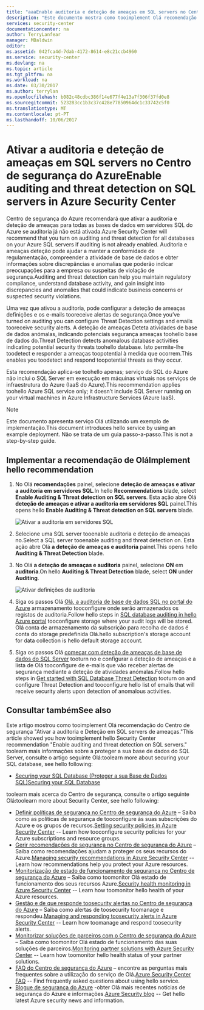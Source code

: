 ```yaml
---
title: "aaaEnable auditoria e deteção de ameaças em SQL servers no Centro de segurança do Azure | Microsoft Docs"
description: "Este documento mostra como tooimplement Olá recomendação do Centro de segurança do Azure * * deteção de ameaças e ativar a auditoria em servidores SQL *."
services: security-center
documentationcenter: na
author: TerryLanfear
manager: MBaldwin
editor: 
ms.assetid: 042fca4d-7dab-4172-8614-e8c21ccb4960
ms.service: security-center
ms.devlang: na
ms.topic: article
ms.tgt_pltfrm: na
ms.workload: na
ms.date: 03/30/2017
ms.author: terrylan
ms.openlocfilehash: b082c48cdbc386f14e677f4e13a7f306f37fd0e8
ms.sourcegitcommit: 523283cc1b3c37c428e77850964dc1c33742c5f0
ms.translationtype: MT
ms.contentlocale: pt-PT
ms.lasthandoff: 10/06/2017
---
```

# <a name="enable-auditing-and-threat-detection-on-sql-servers-in-azure-security-center"></a><span data-ttu-id="ed3e6-103">Ativar a auditoria e deteção de ameaças em SQL servers no Centro de segurança do Azure</span><span class="sxs-lookup"><span data-stu-id="ed3e6-103">Enable auditing and threat detection on SQL servers in Azure Security Center</span></span>
<span data-ttu-id="ed3e6-104">Centro de segurança do Azure recomendará que ativar a auditoria e deteção de ameaças para todas as bases de dados em servidores SQL do Azure se auditoria já não está ativada.</span><span class="sxs-lookup"><span data-stu-id="ed3e6-104">Azure Security Center will recommend that you turn on auditing and threat detection for all databases on your Azure SQL servers if auditing is not already enabled.</span></span> <span data-ttu-id="ed3e6-105">Auditoria e ameaças deteção pode ajudar a manter a conformidade de regulamentação, compreender a atividade de base de dados e obter informações sobre discrepâncias e anomalias que poderão indicar preocupações para a empresa ou suspeitas de violação de segurança.</span><span class="sxs-lookup"><span data-stu-id="ed3e6-105">Auditing and threat detection can help you maintain regulatory compliance, understand database activity, and gain insight into discrepancies and anomalies that could indicate business concerns or suspected security violations.</span></span>

<span data-ttu-id="ed3e6-106">Uma vez que ativou a auditoria, pode configurar a deteção de ameaças definições e os e-mails tooreceive alertas de segurança.</span><span class="sxs-lookup"><span data-stu-id="ed3e6-106">Once you’ve turned on auditing you can configure Threat Detection settings and emails tooreceive security alerts.</span></span> <span data-ttu-id="ed3e6-107">A deteção de ameaças Deteta atividades de base de dados anómalas, indicando potenciais segurança ameaças toohello base de dados do.</span><span class="sxs-lookup"><span data-stu-id="ed3e6-107">Threat Detection detects anomalous database activities indicating potential security threats toohello database.</span></span> <span data-ttu-id="ed3e6-108">Isto permite-lhe toodetect e responder a ameaças toopotential à medida que ocorrem.</span><span class="sxs-lookup"><span data-stu-id="ed3e6-108">This enables you toodetect and respond toopotential threats as they occur.</span></span>

<span data-ttu-id="ed3e6-109">Esta recomendação aplica-se toohello apenas; serviço do SQL do Azure não inclui o SQL Server em execução em máquinas virtuais nos serviços de infraestrutura do Azure (IaaS do Azure).</span><span class="sxs-lookup"><span data-stu-id="ed3e6-109">This recommendation applies toohello Azure SQL service only; it doesn’t include SQL Server running on your virtual machines in Azure Infrastructure Services (Azure IaaS).</span></span>

> [!NOTE]
> <span data-ttu-id="ed3e6-110">Este documento apresenta serviço Olá utilizando um exemplo de implementação.</span><span class="sxs-lookup"><span data-stu-id="ed3e6-110">This document introduces hello service by using an example deployment.</span></span>  <span data-ttu-id="ed3e6-111">Não se trata de um guia passo-a-passo.</span><span class="sxs-lookup"><span data-stu-id="ed3e6-111">This is not a step-by-step guide.</span></span>
>
>

## <a name="implement-hello-recommendation"></a><span data-ttu-id="ed3e6-112">Implementar a recomendação de Olá</span><span class="sxs-lookup"><span data-stu-id="ed3e6-112">Implement hello recommendation</span></span>
1. <span data-ttu-id="ed3e6-113">No Olá **recomendações** painel, selecione **deteção de ameaças e ativar a auditoria em servidores SQL**.</span><span class="sxs-lookup"><span data-stu-id="ed3e6-113">In hello **Recommendations** blade, select **Enable Auditing & Threat detection on SQL servers**.</span></span>  <span data-ttu-id="ed3e6-114">Esta ação abre Olá **deteção de ameaças e ativar a auditoria em servidores SQL** painel.</span><span class="sxs-lookup"><span data-stu-id="ed3e6-114">This opens hello **Enable Auditing & Threat detection on SQL servers** blade.</span></span>

   ![Ativar a auditoria em servidores SQL][1]
2. <span data-ttu-id="ed3e6-116">Selecione uma SQL server tooenable auditoria e deteção de ameaças no.</span><span class="sxs-lookup"><span data-stu-id="ed3e6-116">Select a SQL server tooenable auditing and threat detection on.</span></span> <span data-ttu-id="ed3e6-117">Esta ação abre Olá **a deteção de ameaças e auditoria** painel.</span><span class="sxs-lookup"><span data-stu-id="ed3e6-117">This opens hello **Auditing & Threat Detection** blade.</span></span>

3. <span data-ttu-id="ed3e6-118">No Olá **a deteção de ameaças e auditoria** painel, selecione **ON** em **auditoria**.</span><span class="sxs-lookup"><span data-stu-id="ed3e6-118">On hello **Auditing & Threat Detection** blade, select **ON** under **Auditing**.</span></span>

   ![Ativar definições de auditoria][2]
4. <span data-ttu-id="ed3e6-120">Siga os passos Olá [Olá, a auditoria de base de dados SQL no portal do Azure](../sql-database/sql-database-auditing-portal.md) armazenamento tooconfigure onde serão armazenados os registos de auditoria.</span><span class="sxs-lookup"><span data-stu-id="ed3e6-120">Follow hello steps in [SQL database auditing in hello Azure portal](../sql-database/sql-database-auditing-portal.md) tooconfigure storage where your audit logs will be stored.</span></span> <span data-ttu-id="ed3e6-121">Olá conta de armazenamento da subscrição para recolha de dados é conta do storage predefinida Olá.</span><span class="sxs-lookup"><span data-stu-id="ed3e6-121">hello subscription's storage account for data collection is hello default storage account.</span></span>
5. <span data-ttu-id="ed3e6-122">Siga os passos Olá [começar com deteção de ameaças de base de dados do SQL Server](../sql-database/sql-database-threat-detection.md) tooturn no e configurar a deteção de ameaças e a lista de Olá tooconfigure de e-mails que vão receber alertas de segurança mediante a deteção de atividades anómalas.</span><span class="sxs-lookup"><span data-stu-id="ed3e6-122">Follow hello steps in [Get started with SQL Database Threat Detection](../sql-database/sql-database-threat-detection.md) tooturn on and configure Threat Detection and tooconfigure hello list of emails that will receive security alerts upon detection of anomalous activities.</span></span>

## <a name="see-also"></a><span data-ttu-id="ed3e6-123">Consultar também</span><span class="sxs-lookup"><span data-stu-id="ed3e6-123">See also</span></span>
<span data-ttu-id="ed3e6-124">Este artigo mostrou como tooimplement Olá recomendação do Centro de segurança "Ativar a auditoria e Deteção em SQL servers de ameaças."</span><span class="sxs-lookup"><span data-stu-id="ed3e6-124">This article showed you how tooimplement hello Security Center recommendation "Enable auditing and threat detection on SQL servers."</span></span> <span data-ttu-id="ed3e6-125">toolearn mais informações sobre a proteger a sua base de dados do SQL Server, consulte o artigo seguinte Olá:</span><span class="sxs-lookup"><span data-stu-id="ed3e6-125">toolearn more about securing your SQL database, see hello following:</span></span>

* [<span data-ttu-id="ed3e6-126">Securing your SQL Database (Proteger a sua Base de Dados SQL)</span><span class="sxs-lookup"><span data-stu-id="ed3e6-126">Securing your SQL Database</span></span>](../sql-database/sql-database-security-overview.md)

<span data-ttu-id="ed3e6-127">toolearn mais acerca do Centro de segurança, consulte o artigo seguinte Olá:</span><span class="sxs-lookup"><span data-stu-id="ed3e6-127">toolearn more about Security Center, see hello following:</span></span>

* <span data-ttu-id="ed3e6-128">[Definir políticas de segurança no Centro de segurança do Azure](security-center-policies.md) – Saiba como as políticas de segurança de tooconfigure às suas subscrições do Azure e os grupos de recursos.</span><span class="sxs-lookup"><span data-stu-id="ed3e6-128">[Setting security policies in Azure Security Center](security-center-policies.md) -- Learn how tooconfigure security policies for your Azure subscriptions and resource groups.</span></span>
* <span data-ttu-id="ed3e6-129">[Gerir recomendações de segurança no Centro de segurança do Azure](security-center-recommendations.md) – Saiba como recomendações ajudam a proteger os seus recursos do Azure.</span><span class="sxs-lookup"><span data-stu-id="ed3e6-129">[Managing security recommendations in Azure Security Center](security-center-recommendations.md) -- Learn how recommendations help you protect your Azure resources.</span></span>
* <span data-ttu-id="ed3e6-130">[Monitorização de estado de funcionamento de segurança no Centro de segurança do Azure](security-center-monitoring.md) – Saiba como toomonitor Olá estado de funcionamento dos seus recursos Azure.</span><span class="sxs-lookup"><span data-stu-id="ed3e6-130">[Security health monitoring in Azure Security Center](security-center-monitoring.md) -- Learn how toomonitor hello health of your Azure resources.</span></span>
* <span data-ttu-id="ed3e6-131">[Gestão e de que responde toosecurity alertas no Centro de segurança do Azure](security-center-managing-and-responding-alerts.md) – Saiba como alertas de toosecurity toomanage e respondeu.</span><span class="sxs-lookup"><span data-stu-id="ed3e6-131">[Managing and responding toosecurity alerts in Azure Security Center](security-center-managing-and-responding-alerts.md) -- Learn how toomanage and respond toosecurity alerts.</span></span>
* <span data-ttu-id="ed3e6-132">[Monitorizar soluções de parceiros com o Centro de segurança do Azure](security-center-partner-solutions.md) – Saiba como toomonitor Olá estado de funcionamento das suas soluções de parceiros.</span><span class="sxs-lookup"><span data-stu-id="ed3e6-132">[Monitoring partner solutions with Azure Security Center](security-center-partner-solutions.md) -- Learn how toomonitor hello health status of your partner solutions.</span></span>
* <span data-ttu-id="ed3e6-133">[FAQ do Centro de segurança do Azure](security-center-faq.md) – encontre as perguntas mais frequentes sobre a utilização do serviço de Olá.</span><span class="sxs-lookup"><span data-stu-id="ed3e6-133">[Azure Security Center FAQ](security-center-faq.md) -- Find frequently asked questions about using hello service.</span></span>
* <span data-ttu-id="ed3e6-134">[Blogue de segurança do Azure](http://blogs.msdn.com/b/azuresecurity/) -obter Olá mais recentes notícias de segurança do Azure e informações.</span><span class="sxs-lookup"><span data-stu-id="ed3e6-134">[Azure Security blog](http://blogs.msdn.com/b/azuresecurity/) -- Get hello latest Azure security news and information.</span></span>

<!--Image references-->
[1]: ./media/security-center-enable-auditing-on-sql-server/enable-auditing-on-sql-servers.png
[2]: ./media/security-center-enable-auditing-on-sql-server/auditing-settings-blade.png
